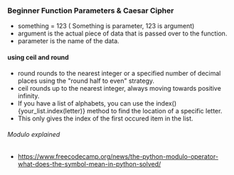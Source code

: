 ### Beginner Function Parameters & Caesar Cipher
* something = 123 ( Something is parameter, 123 is argument)
* argument is the actual piece of data that is passed over to the function.
* parameter is the name of the data.
#### using ceil and round 
* round rounds to the nearest integer or a specified number of decimal places using the "round half to even" strategy.
* ceil rounds up to the nearest integer, always moving towards positive infinity.
* If you have a list of alphabets, you can use the index() {your_list.index(letter)} method to find the location of a specific letter. 
* This only gives the index of the first occured item in the list.
###### Modulo explained
* https://www.freecodecamp.org/news/the-python-modulo-operator-what-does-the-symbol-mean-in-python-solved/
